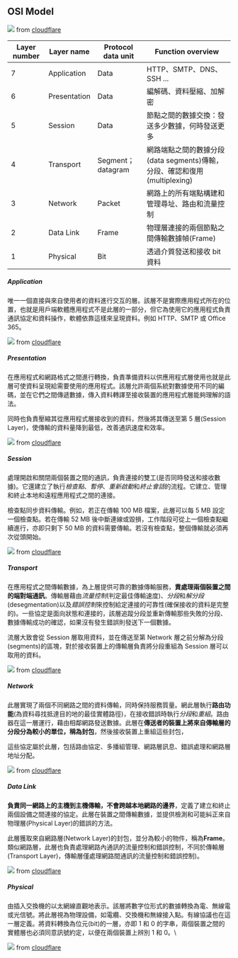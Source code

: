 ## OSI Model

![](https://www.cloudflare.com/img/learning/ddos/what-is-a-ddos-attack/osi-model-7-layers.svg) from [cloudflare](https://www.cloudflare.com/en-ca/learning/ddos/glossary/open-systems-interconnection-model-osi/)

|Layer number |Layer name | Protocol data unit| Function overview |
|---|---|---|---|
|7|Application|Data|HTTP、SMTP、DNS、SSH ...|
|6|Presentation|Data|編解碼、資料壓縮、加解密|
|5|Session|Data|節點之間的數據交換：發送多少數據，何時發送更多|
|4|Transport|Segment；datagram|網路端點之間的數據分段(data segments)傳輸，分段、確認和復用(multiplexing)|
|3|Network|Packet|網路上的所有端點構建和管理尋址、路由和流量控制|
|2|Data Link|Frame|物理層連接的兩個節點之間傳輸數據幀(Frame)|
|1|Physical|Bit|透過介質發送和接收 bit 資料|


##### Application

唯一一個直接與來自使用者的資料進行交互的層。該層不是實際應用程式所在的位置，也就是用戶端軟體應用程式不是此層的一部分，但它為使用它的應用程式負責通訊協定和資料操作，軟體依靠這樣來呈現資料。例如 HTTP、SMTP 或 Office 365。

![](https://cf-assets.www.cloudflare.com/slt3lc6tev37/koKt5UKczRq47xJsexfBV/c1e1b2ab237063354915d16072157bac/7-application-layer.svg) 
from [cloudflare](https://www.cloudflare.com/en-ca/learning/ddos/glossary/open-systems-interconnection-model-osi/)

##### Presentation

在應用程式和網路格式之間進行轉換，負責準備資料以供應用程式層使用也就是此層可使資料呈現給需要使用的應用程式。該層允許兩個系統對數據使用不同的編碼，並在它們之間傳遞數據，傳入資料轉譯至接收裝置的應用程式層能夠理解的語法。

同時也負責壓縮其從應用程式層接收到的資料，然後將其傳送至第 5 層(Session Layer)，使傳輸的資料量降到最低，改善通訊速度和效率。

![](https://cf-assets.www.cloudflare.com/slt3lc6tev37/60dPoRIz0Es5TjDDncEp2M/7ad742131addcbe5dc6baa16a93bf189/6-presentation-layer.svg) 
from [cloudflare](https://www.cloudflare.com/en-ca/learning/ddos/glossary/open-systems-interconnection-model-osi/)

##### Session

處理開啟和關閉兩個裝置之間的通訊，負責連接的雙工(是否同時發送和接收數據)。它還建立了執行*檢查點*、*暫停*、*重新啟動*和*終止會話*的流程。它建立、管理和終止本地和遠程應用程式之間的連接。

檢查點同步資料傳輸。例如，若正在傳輸 100 MB 檔案，此層可以每 5 MB 設定一個檢查點。若在傳輸 52 MB 後中斷連線或毀損，工作階段可從上一個檢查點繼續進行，亦即只剩下 50 MB 的資料需要傳輸。若沒有檢查點，整個傳輸就必須再次從頭開始。

![](https://cf-assets.www.cloudflare.com/slt3lc6tev37/6jFRnaZSuIMoUzSotZXYbG/cc7a47d2b3f8d3e77b9ffbdb8b8d5280/5-session-layer.svg)
from [cloudflare](https://www.cloudflare.com/en-ca/learning/ddos/glossary/open-systems-interconnection-model-osi/)

##### Transport

在應用程式之間傳輸數據，為上層提供可靠的數據傳輸服務，**責處理兩個裝置之間的端對端通訊**。傳輸層藉由*流量控制*(判定最佳傳輸速度)、*分段*和*解分段*(desegmentation)以及*錯誤控制*來控制給定連接的可靠性(確保接收的資料是完整的)。一些協定是面向狀態和連接的，該層追蹤分段並重新傳輸那些失敗的分段、數據傳輸成功的確認，如果沒有發生錯誤則發送下一個數據。 

流層大致會從 Session 層取用資料，並在傳送至第 Network 層之前分解為分段(segments)的區塊，對於接收裝置上的傳輸層負責將分段重組為 Session 層可以取用的資料。

![](https://cf-assets.www.cloudflare.com/slt3lc6tev37/1MGbIKcfXgTjXgW0KE93xK/64b5aa0b8ebfb14d5f5124867be92f94/4-transport-layer.svg)
from [cloudflare](https://www.cloudflare.com/en-ca/learning/ddos/glossary/open-systems-interconnection-model-osi/)

##### Network

此層實現了兩個不同網路之間的資料傳輸，同時保持服務質量。網此層執行**路由功能**(為資料尋找抵達目的地的最佳實體路徑)，在接收錯誤時執行*分段*和*重組*。路由器在這一層運行，藉由相鄰網路發送數據。此層在**傳送者的裝置上將來自傳輸層的分段分為較小的單位，稱為封包**，然後接收裝置上重組這些封包，

這些協定屬於此層，包括路由協定、多播組管理、網路層訊息、錯誤處理和網路層地址分配。

![](https://cf-assets.www.cloudflare.com/slt3lc6tev37/76JgEjycZl12c90UByKfJA/d6578bcd7b151c489e61f42227a45713/3-network-layer.svg)
from [cloudflare](https://www.cloudflare.com/en-ca/learning/ddos/glossary/open-systems-interconnection-model-osi/)

##### Data Link

**負責同一網路上的主機到主機傳輸，不會跨越本地網路的邊界**，定義了建立和終止兩個設備之間連接的協定。此層在裝置之間傳輸數據，並提供檢測和可能糾正來自物理層(Physical Layer)的錯誤的方法。

此層獲取來自網路層(Network Layer)的封包，並分為較小的物件，稱為**Frame**。類似網路層，此層也負責處理網路內通訊的流量控制和錯誤控制，不同於傳輸層(Transport Layer)，傳輸層僅處理網路間通訊的流量控制和錯誤控制)。

![](https://cf-assets.www.cloudflare.com/slt3lc6tev37/3MR4mPOwaos80t1annw7BG/8ea1c59ccfa1baf6e9738773daa30450/2-data-link-layer.svg)
from [cloudflare](https://www.cloudflare.com/en-ca/learning/ddos/glossary/open-systems-interconnection-model-osi/)

##### Physical

由插入交換機的以太網線直觀地表示。該層將數字位形式的數據轉換為電、無線電或光信號。將此層視為物理設備，如電纜、交換機和無線接入點。有線協議也在這一層定義。將資料轉換為位元(bit)的一層，亦即 1 和 0 的字串，兩個裝置之間的實體層也必須同意訊號約定，以便在兩個裝置上辨別 1 和 0。\

![](https://cf-assets.www.cloudflare.com/slt3lc6tev37/3m1ZkcaaBYHoodrEO3brv2/2819c4db294631b5753cd55de0c01bd9/1-physical-layer.svg)
from [cloudflare](https://www.cloudflare.com/en-ca/learning/ddos/glossary/open-systems-interconnection-model-osi/)

